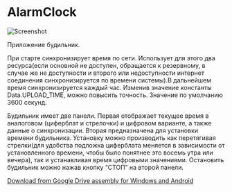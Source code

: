 # AlarmClock

![Screenshot](https://drive.google.com/uc?export=view&id=1FmWT1z10TzYIIawLjYLgvmS4X8i6PGlI)

Приложение будильник.

При старте синхронизирует время по сети. Использует для этого два ресурса(если основной не доступен, обращается к резервному, в случае же не доступности и второго или недоступности интернет соединения синхронизируется по времени системы).В дальнейшем время синхронизируется каждый час. Изменив значение константы Data.UPLOAD_TIME, можно повысить точность. Значение по умолчанию 3600 секунд.

Будильник имеет две панели. Первая отображает текущее время в аналоговом (циферблат и стрелочки) и цифровом варианте, а также данные о синхронизации. Вторая предназначена для установки времени будильника. Установку можно производить как перетягивая стрелки(для удобства подложка циферблата меняется в зависимости от установленного времени, чтобы было понятнее это восемь утра или вечера), так и устанавливая время цифровыми значениями.
Остановить будильник можно нажав кнопку “СТОП” на второй панели.

[Download from Google Drive assembly for Windows and Android](https://drive.google.com/uc?export=download&id=1CfBwa2ByyoG1qZkguHo6QhpsexpHCLAU)
